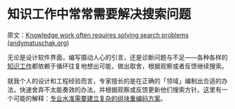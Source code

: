 # 知识工作中常常需要解决搜索问题

原文：[Knowledge work often requires solving search problems (andymatuschak.org)](https://notes.andymatuschak.org/z6qVhFVJs8KKtzNwmVDzyCyGBDdCbcX7KoSyr)

无论是设计软件界面，编写摄动人心的引言，还是诊断问题与不足——各种各样的[知识工作](https://notes.andymatuschak.org/z2eKzbL5nwQrm8Zr26rtaLHXyKHREr3tm5HbY)都依赖于循环往复地想出可能，做出取舍，根据观察或者反馈继续搜索。

就我个人的设计和工程经验而言，专家擅长的是在正确的「领域」编制出合适的办法，快速舍弃不太能奏效的办法，并根据观察或反馈更新他们搜索方针。这里有一个可能的解释：[专业水准需要建立复杂的组块重编码方案](https://notes.andymatuschak.org/z7s7zpUDq2EEXnu3XJQLmqjddZnwGkBfz5WWL)。